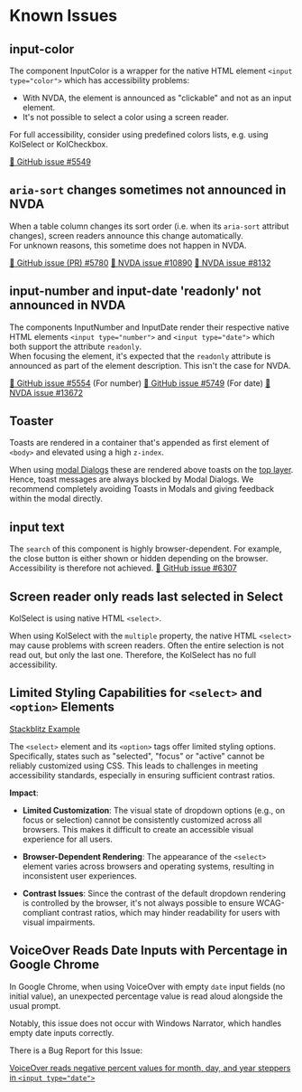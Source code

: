 <!-- Note: Headings might be used for anchor-links. Please check for references before adjusting them. -->

# Known Issues

## input-color

The component InputColor is a wrapper for the native HTML element `<input type="color">` which has accessibility problems:

- With NVDA, the element is announced as "clickable" and not as an input element.
- It's not possible to select a color using a screen reader.

For full accessibility, consider using predefined colors lists, e.g. using KolSelect or KolCheckbox.

[🐞 GitHub issue #5549](https://github.com/public-ui/kolibri/issues/5549)

## `aria-sort` changes sometimes not announced in NVDA

When a table column changes its sort order (i.e. when its `aria-sort` attribut changes), screen readers announce this change automatically.  
For unknown reasons, this sometime does not happen in NVDA.

[🐞 GitHub issue (PR) #5780](https://github.com/public-ui/kolibri/pull/5780)
[🐞 NVDA issue #10890](https://github.com/nvaccess/nvda/issues/10890)
[🐞 NVDA issue #8132](https://github.com/nvaccess/nvda/issues/8132)

## input-number and input-date 'readonly' not announced in NVDA

The components InputNumber and InputDate render their respective native HTML elements `<input type="number">` and `<input type="date">` which both support the
attribute `readonly`.  
When focusing the element, it's expected that the `readonly` attribute is announced as part of the element description. This isn't the case for NVDA.

[🐞 GitHub issue #5554](https://github.com/public-ui/kolibri/issues/5554) (For number)
[🐞 GitHub issue #5749](https://github.com/public-ui/kolibri/issues/5749) (For date)
[🐞 NVDA issue #13672](https://github.com/nvaccess/nvda/issues/13672)

## Toaster

Toasts are rendered in a container that's appended as first element of `<body>` and elevated using a high `z-index`.

When using [modal Dialogs](https://developer.mozilla.org/en-US/docs/Web/HTML/Element/dialog) these are rendered above toasts on the
[top layer](https://developer.mozilla.org/en-US/docs/Glossary/Top_layer). Hence, toast messages are always blocked by Modal Dialogs. We recommend completely
avoiding Toasts in Modals and giving feedback within the modal directly.

## input text

The `search` of this component is highly browser-dependent. For example, the close button is either shown or hidden depending on the browser. Accessibility is therefore not achieved.
[🐞 GitHub issue #6307](https://github.com/public-ui/kolibri/issues/6307)

## Screen reader only reads last selected in Select

KolSelect is using native HTML `<select>`. 

When using KolSelect with the `multiple` property, the native HTML `<select>` may cause problems with screen readers. 
Often the entire selection is not read out, but only the last one. Therefore, the KolSelect has no full accessibility.

## Limited Styling Capabilities for `<select>` and `<option>` Elements
[Stackblitz Example](https://stackblitz.com/edit/vitejs-vite-nthnce?file=src%2Fstyle.css)

The `<select>` element and its `<option>` tags offer limited styling options. Specifically, states such as "selected", "focus" or "active" cannot be reliably customized using CSS. This leads to challenges in meeting accessibility standards, especially in ensuring sufficient contrast ratios.

**Impact**:
- **Limited Customization**: The visual state of dropdown options (e.g., on focus or selection) cannot be consistently customized across all browsers. This makes it difficult to create an accessible visual experience for all users.

- **Browser-Dependent Rendering**: The appearance of the `<select>` element varies across browsers and operating systems, resulting in inconsistent user experiences.

- **Contrast Issues**: Since the contrast of the default dropdown rendering is controlled by the browser, it's not always possible to ensure WCAG-compliant contrast ratios, which may hinder readability for users with visual impairments.

## VoiceOver Reads Date Inputs with Percentage in Google Chrome

In Google Chrome, when using VoiceOver with empty `date` input fields (no initial value), an unexpected percentage value is read aloud alongside the usual prompt.

Notably, this issue does not occur with Windows Narrator, which handles empty date inputs correctly.

There is a Bug Report for this Issue:

[VoiceOver reads negative percent values for month, day, and year steppers in `<input type="date">`](https://issuetracker.google.com/issues/361250561?pli=1)
